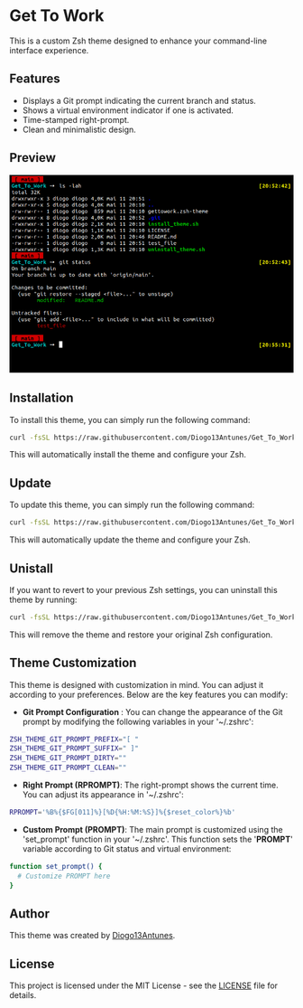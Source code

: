 # Get To Work

This is a custom Zsh theme designed to enhance your command-line interface experience.

## Features

- Displays a Git prompt indicating the current branch and status.
- Shows a virtual environment indicator if one is activated.
- Time-stamped right-prompt.
- Clean and minimalistic design.

## Preview

![Preview](imgs/preview.png)

## Installation

To install this theme, you can simply run the following command:

```bash
curl -fsSL https://raw.githubusercontent.com/Diogo13Antunes/Get_To_Work/main/install_theme.sh | bash
```

This will automatically install the theme and configure your Zsh.

## Update

To update this theme, you can simply run the following command:

```bash
curl -fsSL https://raw.githubusercontent.com/Diogo13Antunes/Get_To_Work/main/update_theme.sh | bash
```

This will automatically update the theme and configure your Zsh.

## Unistall

If you want to revert to your previous Zsh settings, you can uninstall this theme by running:

```bash
curl -fsSL https://raw.githubusercontent.com/Diogo13Antunes/Get_To_Work/main/uninstall_theme.sh | bash
```

This will remove the theme and restore your original Zsh configuration.

## Theme Customization

This theme is designed with customization in mind. You can adjust it according to your preferences. Below are the key features you can modify:

- **Git Prompt Configuration**	: You can change the appearance of the Git prompt by modifying the following variables in your '~/.zshrc':

```bash
ZSH_THEME_GIT_PROMPT_PREFIX="[ "
ZSH_THEME_GIT_PROMPT_SUFFIX=" ]"
ZSH_THEME_GIT_PROMPT_DIRTY=""
ZSH_THEME_GIT_PROMPT_CLEAN=""
```

- **Right Prompt (RPROMPT)**: The right-prompt shows the current time. You can adjust its appearance in '~/.zshrc':

```bash
RPROMPT='%B%{$FG[011]%}[%D{%H:%M:%S}]%{$reset_color%}%b'
```

- **Custom Prompt (PROMPT)**: The main prompt is customized using the 'set_prompt' function in your '~/.zshrc'. This function sets the '**PROMPT**' variable according to Git status and virtual environment:

```bash
function set_prompt() {
  # Customize PROMPT here
}
```

## Author

This theme was created by [Diogo13Antunes](https://github.com/Diogo13Antunes).

## License

This project is licensed under the MIT License - see the [LICENSE](LICENSE) file for details.
